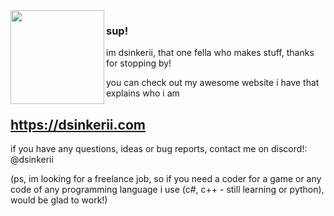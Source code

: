 <img align="left" width="150" src="https://media.discordapp.net/attachments/1134600951999778940/1136694881985761451/pfpnew.gif?width=293&height=293">

### sup!

im dsinkerii, that one fella who makes stuff, thanks for stopping by!

you can check out my awesome website i have that explains who i am

## https://dsinkerii.com

if you have any questions, ideas or bug reports, contact me on discord!: @dsinkerii

(ps, im looking for a freelance job, so if you need a coder for a game or any code of any programming language i use (c#, c++ - still learning or python), would be glad to work!)
